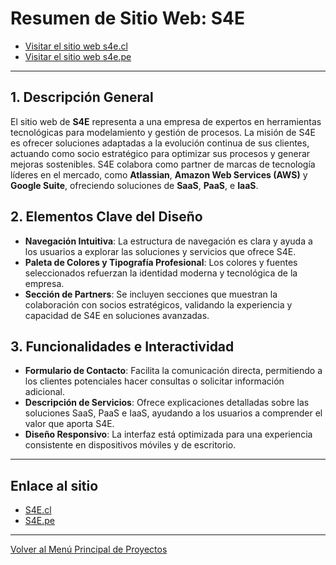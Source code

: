 # Resumen de Sitio Web: S4E

- [Visitar el sitio web s4e.cl](https://www.s4e.cl)
- [Visitar el sitio web s4e.pe](https://www.s4e.pe)

---

## **1. Descripción General**

El sitio web de **S4E** representa a una empresa de expertos en herramientas tecnológicas para modelamiento y gestión de procesos. La misión de S4E es ofrecer soluciones adaptadas a la evolución continua de sus clientes, actuando como socio estratégico para optimizar sus procesos y generar mejoras sostenibles. S4E colabora como partner de marcas de tecnología líderes en el mercado, como **Atlassian**, **Amazon Web Services (AWS)** y **Google Suite**, ofreciendo soluciones de **SaaS**, **PaaS**, e **IaaS**.

## **2. Elementos Clave del Diseño**

- **Navegación Intuitiva**: La estructura de navegación es clara y ayuda a los usuarios a explorar las soluciones y servicios que ofrece S4E.
- **Paleta de Colores y Tipografía Profesional**: Los colores y fuentes seleccionados refuerzan la identidad moderna y tecnológica de la empresa.
- **Sección de Partners**: Se incluyen secciones que muestran la colaboración con socios estratégicos, validando la experiencia y capacidad de S4E en soluciones avanzadas.

## **3. Funcionalidades e Interactividad**

- **Formulario de Contacto**: Facilita la comunicación directa, permitiendo a los clientes potenciales hacer consultas o solicitar información adicional.
- **Descripción de Servicios**: Ofrece explicaciones detalladas sobre las soluciones SaaS, PaaS e IaaS, ayudando a los usuarios a comprender el valor que aporta S4E.
- **Diseño Responsivo**: La interfaz está optimizada para una experiencia consistente en dispositivos móviles y de escritorio.

---

## Enlace al sitio

- [S4E.cl](https://s4e.cl)
- [S4E.pe](https://s4e.pe)

---

[Volver al Menú Principal de Proyectos](https://carloslhg.github.io/Repositorio/)
